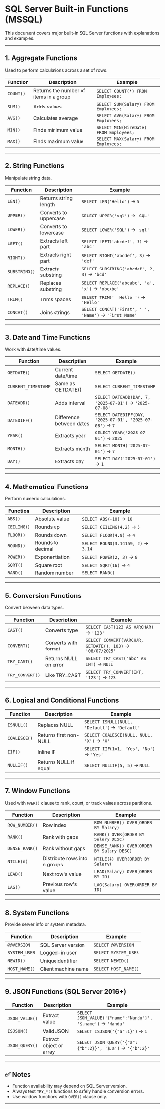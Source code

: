 # SQL Server Built-in Functions (MSSQL)

This document covers major built-in SQL Server functions with explanations and examples.

---

## 1. Aggregate Functions

Used to perform calculations across a set of rows.

| Function | Description | Example |
|----------|-------------|---------|
| `COUNT()` | Returns the number of items in a group | `SELECT COUNT(*) FROM Employees;` |
| `SUM()`   | Adds values | `SELECT SUM(Salary) FROM Employees;` |
| `AVG()`   | Calculates average | `SELECT AVG(Salary) FROM Employees;` |
| `MIN()`   | Finds minimum value | `SELECT MIN(HireDate) FROM Employees;` |
| `MAX()`   | Finds maximum value | `SELECT MAX(Salary) FROM Employees;` |

---

## 2. String Functions

Manipulate string data.

| Function | Description | Example |
|----------|-------------|---------|
| `LEN()`        | Returns string length | `SELECT LEN('Hello')` → `5` |
| `UPPER()`      | Converts to uppercase | `SELECT UPPER('sql')` → `'SQL'` |
| `LOWER()`      | Converts to lowercase | `SELECT LOWER('SQL')` → `'sql'` |
| `LEFT()`       | Extracts left part | `SELECT LEFT('abcdef', 3)` → `'abc'` |
| `RIGHT()`      | Extracts right part | `SELECT RIGHT('abcdef', 3)` → `'def'` |
| `SUBSTRING()`  | Extracts substring | `SELECT SUBSTRING('abcdef', 2, 3)` → `'bcd'` |
| `REPLACE()`    | Replaces substring | `SELECT REPLACE('abcabc', 'a', 'x')` → `'xbcxbc'` |
| `TRIM()`       | Trims spaces | `SELECT TRIM('  Hello ')` → `'Hello'` |
| `CONCAT()`     | Joins strings | `SELECT CONCAT('First', ' ', 'Name')` → `'First Name'` |

---

## 3. Date and Time Functions

Work with date/time values.

| Function | Description | Example |
|----------|-------------|---------|
| `GETDATE()`     | Current date/time | `SELECT GETDATE()` |
| `CURRENT_TIMESTAMP` | Same as GETDATE() | `SELECT CURRENT_TIMESTAMP` |
| `DATEADD()`     | Adds interval | `SELECT DATEADD(DAY, 7, '2025-07-01')` → `'2025-07-08'` |
| `DATEDIFF()`    | Difference between dates | `SELECT DATEDIFF(DAY, '2025-07-01', '2025-07-08')` → `7` |
| `YEAR()`        | Extracts year | `SELECT YEAR('2025-07-01')` → `2025` |
| `MONTH()`       | Extracts month | `SELECT MONTH('2025-07-01')` → `7` |
| `DAY()`         | Extracts day | `SELECT DAY('2025-07-01')` → `1` |

---

## 4. Mathematical Functions

Perform numeric calculations.

| Function | Description | Example |
|----------|-------------|---------|
| `ABS()`     | Absolute value | `SELECT ABS(-10)` → `10` |
| `CEILING()` | Rounds up | `SELECT CEILING(4.2)` → `5` |
| `FLOOR()`   | Rounds down | `SELECT FLOOR(4.9)` → `4` |
| `ROUND()`   | Rounds to decimal | `SELECT ROUND(3.14159, 2)` → `3.14` |
| `POWER()`   | Exponentiation | `SELECT POWER(2, 3)` → `8` |
| `SQRT()`    | Square root | `SELECT SQRT(16)` → `4` |
| `RAND()`    | Random number | `SELECT RAND()` |

---

## 5. Conversion Functions

Convert between data types.

| Function | Description | Example |
|----------|-------------|---------|
| `CAST()`       | Converts type | `SELECT CAST(123 AS VARCHAR)` → `'123'` |
| `CONVERT()`    | Converts with format | `SELECT CONVERT(VARCHAR, GETDATE(), 103)` → `'08/07/2025'` |
| `TRY_CAST()`   | Returns NULL on error | `SELECT TRY_CAST('abc' AS INT)` → `NULL` |
| `TRY_CONVERT()`| Like TRY_CAST | `SELECT TRY_CONVERT(INT, '123')` → `123` |

---

## 6. Logical and Conditional Functions

| Function | Description | Example |
|----------|-------------|---------|
| `ISNULL()`     | Replaces NULL | `SELECT ISNULL(NULL, 'Default')` → `'Default'` |
| `COALESCE()`   | Returns first non-NULL | `SELECT COALESCE(NULL, NULL, 'X')` → `'X'` |
| `IIF()`        | Inline IF | `SELECT IIF(1=1, 'Yes', 'No')` → `'Yes'` |
| `NULLIF()`     | Returns NULL if equal | `SELECT NULLIF(5, 5)` → `NULL` |

---

## 7. Window Functions

Used with `OVER()` clause to rank, count, or track values across partitions.

| Function | Description | Example |
|----------|-------------|---------|
| `ROW_NUMBER()`  | Row index | `ROW_NUMBER() OVER(ORDER BY Salary)` |
| `RANK()`        | Rank with gaps | `RANK() OVER(ORDER BY Salary DESC)` |
| `DENSE_RANK()`  | Rank without gaps | `DENSE_RANK() OVER(ORDER BY Salary DESC)` |
| `NTILE(n)`      | Distribute rows into n groups | `NTILE(4) OVER(ORDER BY Salary)` |
| `LEAD()`        | Next row's value | `LEAD(Salary) OVER(ORDER BY ID)` |
| `LAG()`         | Previous row's value | `LAG(Salary) OVER(ORDER BY ID)` |

---

## 8. System Functions

Provide server info or system metadata.

| Function | Description | Example |
|----------|-------------|---------|
| `@@VERSION`       | SQL Server version | `SELECT @@VERSION` |
| `SYSTEM_USER`     | Logged-in user | `SELECT SYSTEM_USER` |
| `NEWID()`         | Uniqueidentifier | `SELECT NEWID()` |
| `HOST_NAME()`     | Client machine name | `SELECT HOST_NAME()` |

---

## 9. JSON Functions (SQL Server 2016+)

| Function | Description | Example |
|----------|-------------|---------|
| `JSON_VALUE()` | Extract value | `SELECT JSON_VALUE('{"name":"Nandu"}', '$.name')` → `'Nandu'` |
| `ISJSON()`     | Valid JSON | `SELECT ISJSON('{"a":1}')` → `1` |
| `JSON_QUERY()` | Extract object or array | `SELECT JSON_QUERY('{"a":{"b":2}}', '$.a')` → `'{"b":2}'` |

---

## ✅ Notes

- Function availability may depend on SQL Server version.
- Always test `TRY_*()` functions to safely handle conversion errors.
- Use window functions with `OVER()` clause only.

---
